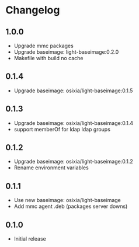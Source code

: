 # Changelog

## 1.0.0
  - Upgrade mmc packages
  - Upgrade baseimage: light-baseimage:0.2.0
  - Makefile with build no cache

## 0.1.4
  - Upgrade baseimage: osixia/light-baseimage:0.1.5

## 0.1.3
  - Upgrade baseimage: osixia/light-baseimage:0.1.4
  - support memberOf for ldap ldap groups

## 0.1.2
  - Upgrade baseimage: osixia/light-baseimage:0.1.2
  - Rename environment variables

## 0.1.1
  - Use new baseimage: osixia/light-baseimage
  - Add mmc agent .deb (packages server downs)

## 0.1.0
  - Initial release
